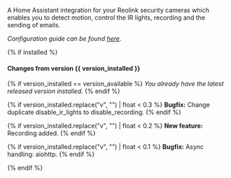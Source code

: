 A Home Assistant integration for your Reolink security cameras which enables you to detect motion, control the IR lights, recording and the sending of emails.

*Configuration guide can be found [here](https://github.com/fwestenberg/reolink/blob/master/README.md).*


{% if installed %}

#### Changes from version {{ version_installed }}

{% if version_installed == version_available  %}
*You already have the latest released version installed.*
{% endif %}

{% if version_installed.replace("v", "") | float < 0.3  %}
**Bugfix:**  Change duplicate disable_ir_lights to disable_recording.
{% endif %}

{% if version_installed.replace("v", "") | float < 0.2  %}
**New feature:** Recording added.
{% endif %}

{% if version_installed.replace("v", "") | float < 0.1  %}
**Bugfix:** Async handling: aiohttp.
{% endif %}

{% endif %}